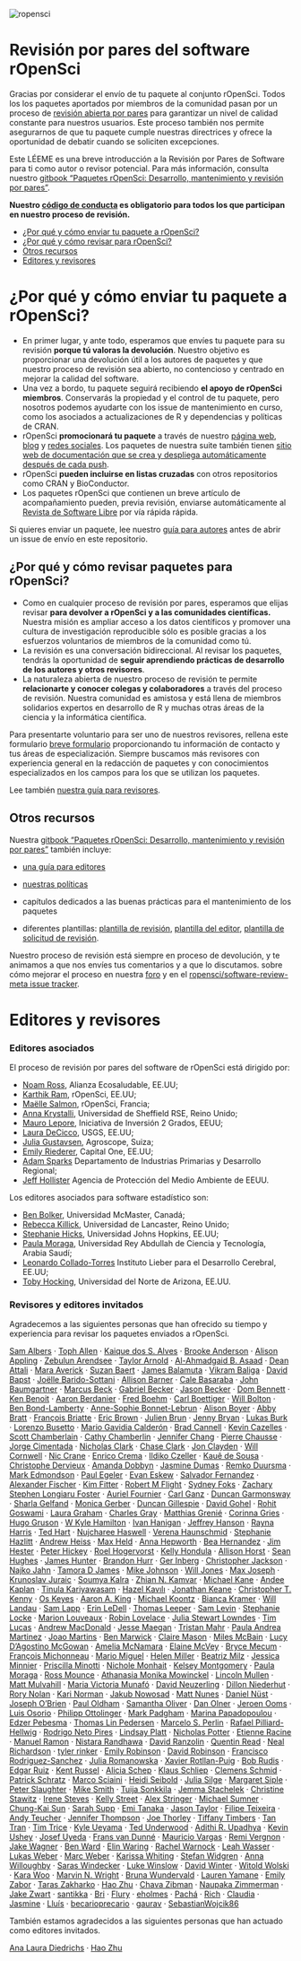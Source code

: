 
![ropensci](icon_lettering_color.png)

# Revisión por pares del software rOpenSci

<!-- README.md se genera a partir de README.Rmd. Por favor, edita ese archivo -->

Gracias por considerar el envío de tu paquete al conjunto rOpenSci.
Todos los los paquetes aportados por miembros de la comunidad pasan por
un proceso de [revisión abierta por
pares](https://ropensci.org/blog/2017/09/01/nf-softwarereview/) para
garantizar un nivel de calidad constante para nuestros usuarios. Este
proceso también nos permite asegurarnos de que tu paquete cumple
nuestras directrices y ofrece la oportunidad de debatir cuando se
soliciten excepciones.

Este LÉEME es una breve introducción a la Revisión por Pares de Software
para ti como autor o revisor potencial. Para más información, consulta
nuestro [gitbook “Paquetes rOpenSci: Desarrollo, mantenimiento y
revisión por pares”](https://devguide.ropensci.org/).

**Nuestro [código de conducta](https://ropensci.org/code-of-conduct/) es
obligatorio para todos los que participan en nuestro proceso de
revisión.**

- [¿Por qué y cómo enviar tu paquete a rOpenSci?](#why-submit)
- [¿Por qué y cómo revisar para rOpenSci?](#why-review)
- [Otros recursos](#further)
- [Editores y revisores](#editors)

# <a href="#porque-presentar" name="por-que-presentar"></a>¿Por qué y cómo enviar tu paquete a rOpenSci?

- En primer lugar, y ante todo, esperamos que envíes tu paquete para su
  revisión **porque tú valoras la devolución**. Nuestro objetivo es
  proporcionar una devolución útil a los autores de paquetes y que
  nuestro proceso de revisión sea abierto, no contencioso y centrado en
  mejorar la calidad del software.
- Una vez a bordo, tu paquete seguirá recibiendo **el apoyo de rOpenSci
  miembros**. Conservarás la propiedad y el control de tu paquete, pero
  nosotros podemos ayudarte con los issue de mantenimiento en curso,
  como los asociados a actualizaciones de R y dependencias y políticas
  de CRAN.
- rOpenSci **promocionará tu paquete** a través de nuestro [página
  web](https://ropensci.org/packages/),
  [blog](https://ropensci.org/blog/) y [redes
  sociales](https://twitter.com/ropensci). Los paquetes de nuestra suite
  también tienen [sitio web de documentación que se crea y despliega
  automáticamente después de cada
  push](https://devguide.ropensci.org/building.html#docsropensci).
- rOpenSci **pueden incluirse en listas cruzadas** con otros
  repositorios como CRAN y BioConductor.
- Los paquetes rOpenSci que contienen un breve artículo de
  acompañamiento pueden, previa revisión, enviarse automáticamente al
  [Revista de Software Libre](http://joss.theoj.org/) por vía rápida
  rápida.

Si quieres enviar un paquete, lee nuestro [guía para
autores](https://devguide.ropensci.org/authors-guide.html) antes de
abrir un issue de envío en este repositorio.

## <a href="#porque-revisar" name="porque-revisar"></a>¿Por qué y cómo revisar paquetes para rOpenSci?

- Como en cualquier proceso de revisión por pares, esperamos que elijas
  revisar **para devolver a rOpenSci y a las comunidades científicas.**
  Nuestra misión es ampliar acceso a los datos científicos y promover
  una cultura de investigación reproducible sólo es posible gracias a
  los esfuerzos voluntarios de miembros de la comunidad como tú.
- La revisión es una conversación bidireccional. Al revisar los
  paquetes, tendrás la oportunidad de **seguir aprendiendo prácticas de
  desarrollo de los autores y otros revisores**.
- La naturaleza abierta de nuestro proceso de revisión te permite
  **relacionarte y conocer colegas y colaboradores** a través del
  proceso de revisión. Nuestra comunidad es amistosa y está llena de
  miembros solidarios expertos en desarrollo de R y muchas otras áreas
  de la ciencia y la informática científica.

Para presentarte voluntario para ser uno de nuestros revisores, rellena
este formulario [breve
formulario](https://ropensci.org/software-reviewer/) proporcionando tu
información de contacto y tus áreas de especialización. Siempre buscamos
más revisores con experiencia general en la redacción de paquetes y con
conocimientos especializados en los campos para los que se utilizan los
paquetes.

Lee también [nuestra guía para
revisores](https://devguide.ropensci.org/reviewerguide.html).

## <a href="#further" name="further"></a>Otros recursos

Nuestra [gitbook “Paquetes rOpenSci: Desarrollo, mantenimiento y
revisión por pares”](https://devguide.ropensci.org/) también incluye:

- [una guía para
  editores](https://devguide.ropensci.org/editorguide.html)

- [nuestras políticas](https://devguide.ropensci.org/policies.html)

- capítulos dedicados a las buenas prácticas para el mantenimiento de
  los paquetes

- diferentes plantillas: [plantilla de
  revisión](https://devguide.ropensci.org/reviewtemplate.html),
  [plantilla del
  editor](https://devguide.ropensci.org/editortemplate.html), [plantilla
  de solicitud de
  revisión](https://devguide.ropensci.org/reviewrequesttemplate.html).

Nuestro proceso de revisión está siempre en proceso de devolución, y te
animamos a que nos envíes tus comentarios y a que lo discutamos. sobre
cómo mejorar el proceso en nuestra [foro](https://discuss.ropensci.org/)
y en el [ropensci/software-review-meta issue
tracker](https://github.com/ropensci/software-review-meta/issues).

# <a href="#editores" name="editores"></a> Editores y revisores

### Editores asociados

El proceso de revisión por pares del software de rOpenSci está dirigido
por:

- [Noam Ross](https://github.com/noamross), Alianza Ecosaludable, EE.UU;
- [Karthik Ram](https://github.com/karthik), rOpenSci, EE.UU;
- [Maëlle Salmon](https://github.com/maelle), rOpenSci, Francia;
- [Anna Krystalli](https://github.com/annakrystalli), Universidad de
  Sheffield RSE, Reino Unido;
- [Mauro Lepore](https://github.com/maurolepore), Iniciativa de
  Inversión 2 Grados, EEUU;
- [Laura DeCicco](https://github.com/ldecicco-USGS), USGS, EE.UU;
- [Julia Gustavsen](https://github.com/jooolia), Agroscope, Suiza;
- [Emily Riederer](https://github.com/emilyriederer), Capital One,
  EE.UU;
- [Adam Sparks](https://github.com/adamhsparks) Departamento de
  Industrias Primarias y Desarrollo Regional;
- [Jeff Hollister](https://github.com/jhollist) Agencia de Protección
  del Medio Ambiente de EEUU.

Los editores asociados para software estadístico son:

- [Ben Bolker](https://github.com/bbolker), Universidad McMaster,
  Canadá;
- [Rebecca Killick](https://github.com/rkillick), Universidad de
  Lancaster, Reino Unido;
- [Stephanie Hicks](https://github.com/stephaniehicks), Universidad
  Johns Hopkins, EE.UU;
- [Paula Moraga](https://github.com/Paula-Moraga), Universidad Rey
  Abdullah de Ciencia y Tecnología, Arabia Saudí;
- [Leonardo Collado-Torres](https://github.com/lcolladotor) Instituto
  Lieber para el Desarrollo Cerebral, EE.UU;
- [Toby Hocking](https://github.com/tdhock), Universidad del Norte de
  Arizona, EE.UU.

### Revisores y editores invitados

Agradecemos a las siguientes personas que han ofrecido su tiempo y
experiencia para revisar los paquetes enviados a rOpenSci.

[Sam Albers](https://github.com/boshek) · [Toph
Allen](https://github.com/toph-allen) · [Kaique dos S.
Alves](https://github.com/AlvesKS) · [Brooke
Anderson](https://github.com/geanders) · [Alison
Appling](https://github.com/aappling-usgs) · [Zebulun
Arendsee](https://github.com/arendsee) · [Taylor
Arnold](https://github.com/statsmaths) · [Al-Ahmadgaid B.
Asaad](https://github.com/alstat) · [Dean
Attali](https://github.com/daattali) · [Mara
Averick](https://github.com/batpigandme) · [Suzan
Baert](https://github.com/suzanbaert) · [James
Balamuta](https://github.com/coatless) · [Vikram
Baliga](https://github.com/vbaliga) · [David
Bapst](https://github.com/dwbapst) · [Joëlle
Barido-Sottani](https://github.com/bjoelle) · [Allison
Barner](https://github.com/abarner) · [Cale
Basaraba](https://github.com/calebasaraba) · [John
Baumgartner](https://github.com/johnbaums) · [Marcus
Beck](https://github.com/fawda123) · [Gabriel
Becker](https://github.com/gmbecker) · [Jason
Becker](https://github.com/jsonbecker) · [Dom
Bennett](https://github.com/DomBennett) · [Ken
Benoit](https://github.com/kbenoit) · [Aaron
Berdanier](https://github.com/berdaniera) · [Fred
Boehm](https://github.com/fboehm) · [Carl
Boettiger](https://github.com/cboettig) · [Will
Bolton](https://github.com/WillOnGit) · [Ben
Bond-Lamberty](https://github.com/bpbond) · [Anne-Sophie
Bonnet-Lebrun](https://github.com/asbonnetlebrun) · [Alison
Boyer](https://github.com/alisonboyer) · [Abby
Bratt](https://github.com/aebratt) · [François
Briatte](https://github.com/briatte) · [Eric
Brown](https://github.com/eebrown) · [Julien
Brun](https://github.com/brunj7) · [Jenny
Bryan](https://github.com/jennybc) · [Lukas
Burk](https://github.com/jemus42) · [Lorenzo
Busetto](https://github.com/lbusett) · [Mario Gavidia
Calderón](https://github.com/quishqa) · [Brad
Cannell](https://github.com/brad-cannell) · [Kevin
Cazelles](https://github.com/KevCaz) · [Scott
Chamberlain](https://github.com/sckott) · [Cathy
Chamberlin](https://github.com/chamberlinc) · [Jennifer
Chang](https://github.com/j23414) · [Pierre
Chausse](https://github.com/pchausse) · [Jorge
Cimentada](https://github.com/cimentadaj) · [Nicholas
Clark](https://github.com/nicholasjclark) · [Chase
Clark](https://github.com/chasemc) · [Jon
Clayden](https://github.com/jonclayden) · [Will
Cornwell](https://github.com/wcornwell) · [Nic
Crane](https://github.com/thisisnic) · [Enrico
Crema](https://github.com/ercrema) · [Ildiko
Czeller](https://github.com/czeildi) · [Kauê de
Sousa](https://github.com/kauedesousa) · [Christophe
Dervieux](https://github.com/cderv) · [Amanda
Dobbyn](https://github.com/aedobbyn) · [Jasmine
Dumas](https://github.com/jasdumas) · [Remko
Duursma](https://github.com/RemkoDuursma) · [Mark
Edmondson](https://github.com/MarkEdmondson1234) · [Paul
Egeler](https://github.com/pegeler) · [Evan
Eskew](https://github.com/eveskew) · [Salvador
Fernandez](https://github.com/salvafern) · [Alexander
Fischer](https://github.com/s3alfisc) · [Kim
Fitter](https://github.com/kimnewzealand) · [Robert M
Flight](https://github.com/rmflight) · [Sydney
Foks](https://github.com/sfoks) · [Zachary Stephen Longiaru
Foster](https://github.com/zachary-foster) · [Auriel
Fournier](https://github.com/aurielfournier) · [Carl
Ganz](https://github.com/carlganz) · [Duncan
Garmonsway](https://github.com/nacnudus) · [Sharla
Gelfand](https://github.com/sharlagelfand) · [Monica
Gerber](https://github.com/monicagerber) · [Duncan
Gillespie](https://github.com/dosgillespie) · [David
Gohel](https://github.com/davidgohel) · [Rohit
Goswami](https://github.com/HaoZeke) · [Laura
Graham](https://github.com/laurajanegraham) · [Charles
Gray](https://github.com/softloud) · [Matthias
Grenié](https://github.com/Rekyt) · [Corinna
Gries](https://github.com/cgries) · [Hugo
Gruson](https://github.com/bisaloo) · [W Kyle
Hamilton](https://github.com/kylehamilton) · [Ivan
Hanigan](https://github.com/ivanhanigan) · [Jeffrey
Hanson](https://github.com/jeffreyhanson) · [Rayna
Harris](https://github.com/raynamharris) · [Ted
Hart](https://github.com/emhart) · [Nujcharee
Haswell](https://github.com/nujcharee) · [Verena
Haunschmid](https://github.com/expectopatronum) · [Stephanie
Hazlitt](https://github.com/stephhazlitt) · [Andrew
Heiss](https://github.com/andrewheiss) · [Max
Held](https://github.com/maxheld83) · [Anna
Hepworth](https://github.com/arhepworth) · [Bea
Hernandez](https://github.com/chucheria) · [Jim
Hester](https://github.com/jimhester) · [Peter
Hickey](https://github.com/PeteHaitch) · [Roel
Hogervorst](https://github.com/rmhogervorst) · [Kelly
Hondula](https://github.com/khondula) · [Allison
Horst](https://github.com/allisonhorst) · [Sean
Hughes](https://github.com/seaaan) · [James
Hunter](https://github.com/jameshunterbr) · [Brandon
Hurr](https://github.com/bhive01) · [Ger
Inberg](https://github.com/ginberg) · [Christopher
Jackson](https://github.com/chjackson) · [Najko
Jahn](https://github.com/njahn82) · [Tamora D
James](https://github.com/tdjames1) · [Mike
Johnson](https://github.com/mikejohnson51) · [Will
Jones](https://github.com/wjones127) · [Max
Joseph](https://github.com/mbjoseph) · [Krunoslav
Juraic](https://github.com/kjuraic) · [Soumya
Kalra](https://github.com/sokal1456) · [Zhian N.
Kamvar](https://github.com/zkamvar) · [Michael
Kane](https://github.com/kaneplusplus) · [Andee
Kaplan](https://github.com/andeek) · [Tinula
Kariyawasam](https://github.com/Tinula-kariyawasam) · [Hazel
Kavılı](https://github.com/UniversalTourist) · [Jonathan
Keane](https://github.com/jonkeane) · [Christopher T.
Kenny](https://github.com/christopherkenny) · [Os
Keyes](https://github.com/Ironholds) · [Aaron A.
King](https://github.com/kingaa) · [Michael
Koontz](https://github.com/mikoontz) · [Bianca
Kramer](https://github.com/bmkramer) · [Will
Landau](https://github.com/wlandau) · [Sam
Lapp](https://github.com/sammlapp) · [Erin
LeDell](https://github.com/ledell) · [Thomas
Leeper](https://github.com/leeper) · [Sam
Levin](https://github.com/levisc8) · [Stephanie
Locke](https://github.com/stephlocke) · [Marion
Louveaux](https://github.com/marionlouveaux) · [Robin
Lovelace](https://github.com/robinlovelace) · [Julia Stewart
Lowndes](https://github.com/jules32) · [Tim
Lucas](https://github.com/timcdlucas) · [Andrew
MacDonald](https://github.com/aammd) · [Jesse
Maegan](https://github.com/kierisi) · [Tristan
Mahr](https://github.com/tjmahr) · [Paula Andrea
Martinez](https://github.com/orchid00) · [Joao
Martins](https://github.com/zambujo) · [Ben
Marwick](https://github.com/benmarwick) · [Claire
Mason](https://github.com/clairemas0n) · [Miles
McBain](https://github.com/milesmcbain) · [Lucy D’Agostino
McGowan](https://github.com/LucyMcGowan) · [Amelia
McNamara](https://github.com/AmeliaMN) · [Elaine
McVey](https://github.com/eamcvey) · [Bryce
Mecum](https://github.com/amoeba) · [François
Michonneau](https://github.com/fmichonneau) · [Mario
Miguel](https://github.com/leocadio-miguel) · [Helen
Miller](https://github.com/helenmiller16) · [Beatriz
Milz](https://github.com/beatrizmilz) · [Jessica
Minnier](https://github.com/jminnier) · [Priscilla
Minotti](https://github.com/pmnatural) · [Nichole
Monhait](https://github.com/nmonhait) · [Kelsey
Montgomery](https://github.com/kelshmo) · [Paula
Moraga](https://github.com/Paula-Moraga) · [Ross
Mounce](https://github.com/rossmounce) · [Athanasia Monika
Mowinckel](https://github.com/drmowinckels) · [Lincoln
Mullen](https://github.com/lmullen) · [Matt
Mulvahill](https://github.com/mmulvahill) · [Maria Victoria
Munafó](https://github.com/mvickm) · [David
Neuzerling](https://github.com/mdneuzerling) · [Dillon
Niederhut](https://github.com/deniederhut) · [Rory
Nolan](https://github.com/rorynolan) · [Kari
Norman](https://github.com/karinorman) · [Jakub
Nowosad](https://github.com/Nowosad) · [Matt
Nunes](https://github.com/nunesmatt) · [Daniel
Nüst](https://github.com/nuest) · [Joseph
O’Brien](https://github.com/jmobrien) · [Paul
Oldham](https://github.com/poldham) · [Samantha
Oliver](https://github.com/limnoliver) · [Dan
Olner](https://github.com/DanOlner) · [Jeroen
Ooms](https://github.com/jeroen) · [Luis
Osorio](https://github.com/luismurao) · [Philipp
Ottolinger](https://github.com/ottlngr) · [Mark
Padgham](https://github.com/mpadge) · [Marina
Papadopoulou](https://github.com/marinapapa) · [Edzer
Pebesma](https://github.com/edzer) · [Thomas Lin
Pedersen](https://github.com/thomasp85) · [Marcelo S.
Perlin](https://github.com/msperlin) · [Rafael
Pilliard-Hellwig](https://github.com/rtaph) · [Rodrigo Neto
Pires](https://github.com/bozaah) · [Lindsay
Platt](https://github.com/lindsayplatt) · [Nicholas
Potter](https://github.com/potterzot) · [Etienne
Racine](https://github.com/etiennebr) · [Manuel
Ramon](https://github.com/manuramon) · [Nistara
Randhawa](https://github.com/nistara) · [David
Ranzolin](https://github.com/daranzolin) · [Quentin
Read](https://github.com/qdread) · [Neal
Richardson](https://github.com/nealrichardson) · [tyler
rinker](https://github.com/trinker) · [Emily
Robinson](https://github.com/robinsones) · [David
Robinson](https://github.com/dgrtwo) · [Francisco
Rodriguez-Sanchez](https://github.com/Pakillo) · [Julia
Romanowska](https://github.com/jromanowska) · [Xavier
Rotllan-Puig](https://github.com/xavi-rp) · [Bob
Rudis](https://github.com/hrbrmstr) · [Edgar
Ruiz](https://github.com/edgararuiz) · [Kent
Russel](https://github.com/timelyportfolio) · [Alicia
Schep](https://github.com/AliciaSchep) · [Klaus
Schliep](https://github.com/KlausVigo) · [Clemens
Schmid](https://github.com/nevrome) · [Patrick
Schratz](https://github.com/pat-s) · [Marco
Sciaini](https://github.com/marcosci) · [Heidi
Seibold](https://github.com/HeidiSeibold) · [Julia
Silge](https://github.com/juliasilge) · [Margaret
Siple](https://github.com/mcsiple) · [Peter
Slaughter](https://github.com/gothub) · [Mike
Smith](https://github.com/grimbough) · [Tuija
Sonkkila](https://github.com/tts) · [Jemma
Stachelek](https://github.com/jsta) · [Christine
Stawitz](https://github.com/ChristineStawitz-NOAA) · [Irene
Steves](https://github.com/isteves) · [Kelly
Street](https://github.com/kstreet13) · [Alex
Stringer](https://github.com/awstringer1) · [Michael
Sumner](https://github.com/mdsumner) · [Chung-Kai
Sun](https://github.com/cksun-usc) · [Sarah
Supp](https://github.com/sarahsupp) · [Emi
Tanaka](https://github.com/emitanaka) · [Jason
Taylor](https://github.com/jmt2080ad) · [Filipe
Teixeira](https://github.com/FilipeamTeixeira) · [Andy
Teucher](https://github.com/ateucher) · [Jennifer
Thompson](https://github.com/jenniferthompson) · [Joe
Thorley](https://github.com/joethorley) · [Tiffany
Timbers](https://github.com/ttimbers) · [Tan
Tran](https://github.com/vinhtantran) · [Tim
Trice](https://github.com/timtrice) · [Kyle
Ueyama](https://github.com/khueyama) · [Ted
Underwood](https://github.com/tedunderwood) · [Adithi R.
Upadhya](https://github.com/adithirgis) · [Kevin
Ushey](https://github.com/kevinushey) · [Josef
Uyeda](https://github.com/uyedaj) · [Frans van
Dunné](https://github.com/FvD) · [Mauricio
Vargas](https://github.com/pachamaltese) · [Remi
Vergnon](https://github.com/remsamp) · [Jake
Wagner](https://github.com/jacobpwagner) · [Ben
Ward](https://github.com/BenJWard) · [Elin
Waring](https://github.com/elinw) · [Rachel
Warnock](https://github.com/rachelwarnock) · [Leah
Wasser](https://github.com/lwasser) · [Lukas
Weber](https://github.com/lmweber) · [Marc
Weber](https://github.com/mhweber) · [Karissa
Whiting](https://github.com/karissawhiting) · [Stefan
Widgren](https://github.com/stewid) · [Anna
Willoughby](https://github.com/arw36) · [Saras
Windecker](https://github.com/smwindecker) · [Luke
Winslow](https://github.com/lawinslow) · [David
Winter](https://github.com/dwinter) · [Witold
Wolski](https://github.com/wolski) · [Kara
Woo](https://github.com/karawoo) · [Marvin N.
Wright](https://github.com/mnwright) · [Bruna
Wundervald](https://github.com/brunaw) · [Lauren
Yamane](https://github.com/layamane) · [Emily
Zabor](https://github.com/zabore) · [Taras
Zakharko](https://github.com/tzakharko) · [Hao
Zhu](https://github.com/haozhu233) · [Chava
Zibman](https://github.com/czibman) · [Naupaka
Zimmerman](https://github.com/naupaka) · [Jake
Zwart](https://github.com/jzwart) ·
[santikka](https://github.com/santikka) ·
[Bri](https://github.com/BriannaLind) ·
[Flury](https://github.com/romanflury) ·
[eholmes](https://github.com/eholmes) ·
[Pachá](https://github.com/pachadotdev) ·
[Rich](https://github.com/richfitz) ·
[Claudia](https://github.com/cvitolo) ·
[Jasmine](https://github.com/laijasmine) ·
[Lluís](https://github.com/llrs) ·
[becarioprecario](https://github.com/becarioprecario) ·
[gaurav](https://github.com/soodoku) ·
[SebastianWojcik86](https://github.com/SebastianWojcik86)

También estamos agradecidos a las siguientes personas que han actuado
como editores invitados.

[Ana Laura Diedrichs](https://github.com/anadiedrichs) · [Hao
Zhu](https://github.com/haozhu233)
